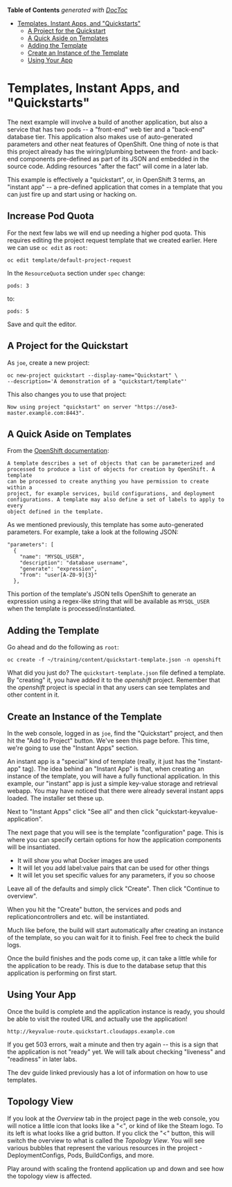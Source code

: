 <!-- START doctoc generated TOC please keep comment here to allow auto update -->
<!-- DON'T EDIT THIS SECTION, INSTEAD RE-RUN doctoc TO UPDATE -->
**Table of Contents**  *generated with [DocToc](https://github.com/thlorenz/doctoc)*

- [Templates, Instant Apps, and "Quickstarts"](#templates-instant-apps-and-quickstarts)
  - [A Project for the Quickstart](#a-project-for-the-quickstart)
  - [A Quick Aside on Templates](#a-quick-aside-on-templates)
  - [Adding the Template](#adding-the-template)
  - [Create an Instance of the Template](#create-an-instance-of-the-template)
  - [Using Your App](#using-your-app)

<!-- END doctoc generated TOC please keep comment here to allow auto update -->

# Templates, Instant Apps, and "Quickstarts"
The next example will involve a build of another application, but also a service
that has two pods -- a "front-end" web tier and a "back-end" database tier. This
application also makes use of auto-generated parameters and other neat features
of OpenShift. One thing of note is that this project already has the
wiring/plumbing between the front- and back-end components pre-defined as part
of its JSON and embedded in the source code. Adding resources "after the fact"
will come in a later lab.

This example is effectively a "quickstart", or, in OpenShift 3 terms, an
"instant app" -- a pre-defined application that comes in a template that you can
just fire up and start using or hacking on.

## Increase Pod Quota
For the next few labs we will end up needing a higher pod quota. This requires
editing the project request template that we created earlier. Here we can use
`oc edit` as `root`:

    oc edit template/default-project-request

In the `ResourceQuota` section under `spec` change:

    pods: 3

to:

    pods: 5

Save and quit the editor.

## A Project for the Quickstart
As `joe`, create a new project:

    oc new-project quickstart --display-name="Quickstart" \
    --description='A demonstration of a "quickstart/template"'

This also changes you to use that project:

    Now using project "quickstart" on server "https://ose3-master.example.com:8443".

## A Quick Aside on Templates
From the [OpenShift
documentation](https://docs.openshift.com/enterprise/latest/dev_guide/templates.html):

    A template describes a set of objects that can be parameterized and
    processed to produce a list of objects for creation by OpenShift. A template
    can be processed to create anything you have permission to create within a
    project, for example services, build configurations, and deployment
    configurations. A template may also define a set of labels to apply to every
    object defined in the template.

As we mentioned previously, this template has some auto-generated parameters.
For example, take a look at the following JSON:

    "parameters": [
      {
        "name": "MYSQL_USER",
        "description": "database username",
        "generate": "expression",
        "from": "user[A-Z0-9]{3}"
      },

This portion of the template's JSON tells OpenShift to generate an expression
using a regex-like string that will be available as `MYSQL_USER` when the
template is processed/instantiated.

## Adding the Template
Go ahead and do the following as `root`:

    oc create -f ~/training/content/quickstart-template.json -n openshift

What did you just do? The `quickstart-template.json` file defined a template. By
"creating" it, you have added it to the *openshift* project. Remember that the
*openshift* project is special in that any users can see templates and other
content in it.

## Create an Instance of the Template
In the web console, logged in as `joe`, find the "Quickstart" project, and then
hit the "Add to Project" button. We've seen this page before. This time, we're
going to use the  "Instant Apps" section.

An instant app is a "special" kind of template (really, it just has the
"instant-app" tag). The idea behind an "Instant App" is that, when creating an
instance of the template, you will have a fully functional application. In this
example, our "instant" app is just a simple key-value storage and retrieval
webapp. You may have noticed that there were already several instant apps
loaded. The installer set these up.

Next to "Instant Apps" click "See all" and then click
"quickstart-keyvalue-application".

The next page that you will see is the template "configuration" page. This is
where you can specify certain options for how the application components will be
insantiated.

* It will show you what Docker images are used
* It will let you add label:value pairs that can be used for other things
* It will let you set specific values for any parameters, if you so choose

Leave all of the defaults and simply click "Create". Then click "Continue to
overview".

When you hit the "Create" button, the services and pods and
replicationcontrollers and etc. will be instantiated.

Much like before, the build will start automatically after creating an instance
of the template, so you can wait for it to finish. Feel free to check the build
logs.

Once the build finishes and the pods come up, it can take a little while for the
application to be ready. This is due to the database setup that this application
is performing on first start.

## Using Your App
Once the build is complete and the application instance is ready, you should be
able to visit the routed URL and actually use the application!

    http://keyvalue-route.quickstart.cloudapps.example.com

If you get 503 errors, wait a minute and then try again -- this is a
sign that the application is not "ready" yet. We will talk about checking
"liveness" and "readiness" in later labs.

The dev guide linked previously has a lot of information on how to use
templates. 

## Topology View
If you look at the *Overview* tab in the project page in the web console, you
will notice a little icon that looks like a "<", or kind of like the Steam logo.
To its left is what looks like a grid button. If you click the "<" button, this
will switch the overview to what is called the *Topology View*. You will see
various bubbles that represent the various resources in the project -
DeploymentConfigs, Pods, BuildConfigs, and more.

Play around with scaling the frontend application up and down and see how the
topology view is affected.
